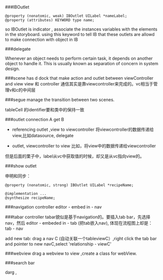 
###IBOutlet

    @property (nonatomic, weak) IBOutlet UILabel *nameLabel;
    @property (attributes) KEYWORD type name;

so IBOutlet is indicator , associate the instances variables with the elements in the storyboard. using this keyword to tell IB that these outlets are allowd to make connection with object in IB


###delegate

Whenever an object needs to perform certain task, it depends on another object to handle it. This is usually known as separation of concern in system design.


###scene
has d dock that make action and outlet between viewController and view
view 和 controller 通信其实是靠viewcontroller来完成的。vc相当于管理v和c的中间层

###segue
manage the transition between two scenes.

tableCell 的identifier要和类中的保持一致

###outlet connection
A get B
- referencing outlet ,view to viewcontroller
将viewcontroller的数据传递给view,比如datasource, delegate

- outlet,  viewcontroller to view
比如，将view中的数据传递给viewcontroller

但是后面的栗子中，label从vc中获取值的时候，却又是从vc指向view的。


    
###show outlet

申明和同步：

    @property (nonatomic, strong) IBOutlet UILabel *recipeName;

    @implementation ...
    @synthesize recipeName;
    
###navigation controller
editor - embed in - nav

###tabar controller
tabar貌似是基于navigation的。要插入tab bar，先选择nav，然后 editor - embeded in - tab (把tab嵌入nav), 体现在流程图上却是：tab - nav

add new tab: drag a nav C (自动关联一个tableviewC）,right click the tab bar and pointer to new navC,select 'relationship - viewC'

###webview
drag a webview to view ,create a class for webView.


###search bar

darg , 
